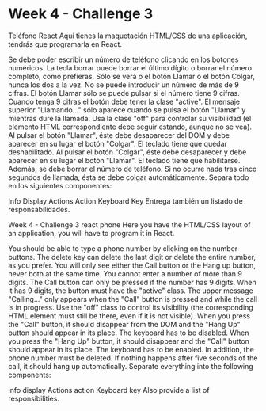 # Week 4 - Challenge 3

Teléfono React
Aquí tienes la maquetación HTML/CSS de una aplicación, tendrás que programarla en React.

Se debe poder escribir un número de teléfono clicando en los botones numéricos. La tecla borrar puede borrar el último dígito o borrar el número completo, como prefieras.
Sólo se verá o el botón Llamar o el botón Colgar, nunca los dos a la vez.
No se puede introducir un número de más de 9 cifras.
El botón Llamar sólo se puede pulsar si el número tiene 9 cifras. Cuando tenga 9 cifras el botón debe tener la clase "active".
El mensaje superior "Llamando..." sólo aparece cuando se pulsa el botón "Llamar" y mientras dure la llamada. Usa la clase "off" para controlar su visibilidad (el elemento HTML correspondiente debe seguir estando, aunque no se vea).
Al pulsar el botón "Llamar", éste debe desaparecer del DOM y debe aparecer en su lugar el botón "Colgar". El teclado tiene que quedar deshabilitado.
Al pulsar el botón "Colgar", éste debe desaparecer y debe aparecer en su lugar el botón "Llamar". El teclado tiene que habilitarse. Además, se debe borrar el número de teléfono.
Si no ocurre nada tras cinco segundos de llamada, ésta se debe colgar automáticamente.
Separa todo en los siguientes componentes:

Info
Display
Actions
Action
Keyboard
Key
Entrega también un listado de responsabilidades.

Week 4 - Challenge 3
react phone
Here you have the HTML/CSS layout of an application, you will have to program it in React.

You should be able to type a phone number by clicking on the number buttons. The delete key can delete the last digit or delete the entire number, as you prefer.
You will only see either the Call button or the Hang up button, never both at the same time.
You cannot enter a number of more than 9 digits.
The Call button can only be pressed if the number has 9 digits. When it has 9 digits, the button must have the "active" class.
The upper message "Calling..." only appears when the "Call" button is pressed and while the call is in progress. Use the "off" class to control its visibility (the corresponding HTML element must still be there, even if it is not visible).
When you press the "Call" button, it should disappear from the DOM and the "Hang Up" button should appear in its place. The keyboard has to be disabled.
When you press the "Hang Up" button, it should disappear and the "Call" button should appear in its place. The keyboard has to be enabled. In addition, the phone number must be deleted.
If nothing happens after five seconds of the call, it should hang up automatically.
Separate everything into the following components:

info
display
Actions
action
Keyboard
key
Also provide a list of responsibilities.
